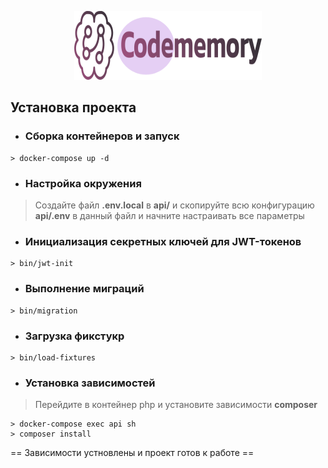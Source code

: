 <p align="center">
    <img src="/bin/assets/codememory-logo.svg" alt="Codememory company" width="300" height="110"/>
</p>

## Установка проекта

- ### Сборка контейнеров и запуск
```
> docker-compose up -d
```

- ### Настройка окружения

> Создайте файл __.env.local__ в __api/__ и скопируйте всю конфигурацию __api/.env__ в данный файл и начните настраивать все параметры

- ### Инициализация секретных ключей для JWT-токенов
```
> bin/jwt-init
```

- ### Выполнение миграций
```
> bin/migration
```

- ### Загрузка фикстукр
```
> bin/load-fixtures
```

- ### Установка зависимостей
> Перейдите в контейнер php и установите зависимости __composer__
```
> docker-compose exec api sh
> composer install
```

== Зависимости устновлены и проект готов к работе ==

